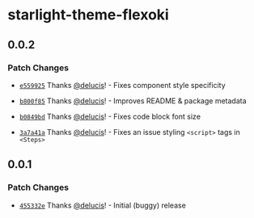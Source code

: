 # starlight-theme-flexoki

## 0.0.2

### Patch Changes

- [`e559925`](https://github.com/delucis/starlight-theme-flexoki/commit/e559925f619578f551c616d25dc58363cac4b41b) Thanks [@delucis](https://github.com/delucis)! - Fixes component style specificity

- [`b800f85`](https://github.com/delucis/starlight-theme-flexoki/commit/b800f85b0c67edf73850f327c5474504f2e6f781) Thanks [@delucis](https://github.com/delucis)! - Improves README & package metadata

- [`b0849bd`](https://github.com/delucis/starlight-theme-flexoki/commit/b0849bdd7b2bb09ff1b64b32da39bac1a421b273) Thanks [@delucis](https://github.com/delucis)! - Fixes code block font size

- [`3a7a41a`](https://github.com/delucis/starlight-theme-flexoki/commit/3a7a41afad43e8dd1303a2d980eddccfefeb565d) Thanks [@delucis](https://github.com/delucis)! - Fixes an issue styling `<script>` tags in `<Steps>`

## 0.0.1

### Patch Changes

- [`455332e`](https://github.com/delucis/starlight-theme-flexoki/commit/455332e880423bfa124d764c220f17befa441aff) Thanks [@delucis](https://github.com/delucis)! - Initial (buggy) release
